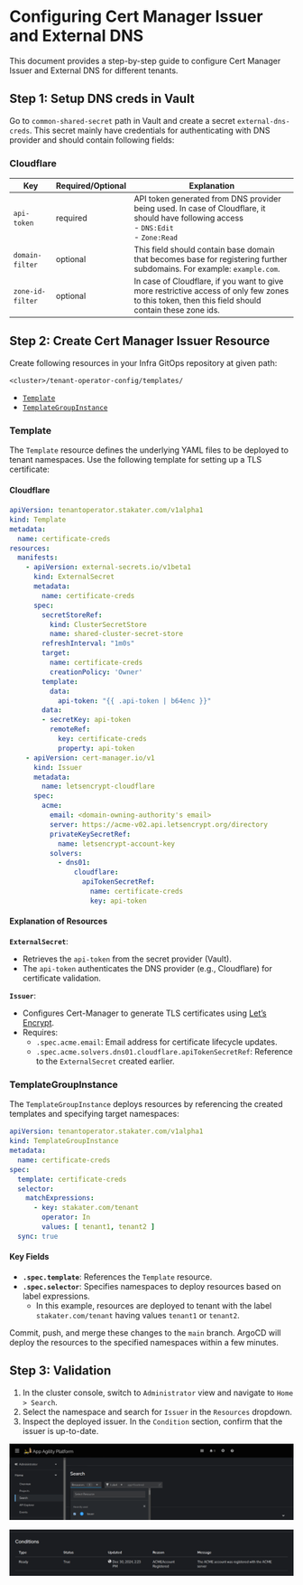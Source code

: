 # Configuring Cert Manager Issuer and External DNS

This document provides a step-by-step guide to configure Cert Manager Issuer and External DNS for different tenants.

## Step 1: Setup DNS creds in Vault

Go to `common-shared-secret` path in Vault and create a secret `external-dns-creds`. This secret mainly have credentials for authenticating with DNS provider and should contain following fields:

### Cloudflare

| Key | Required/Optional | Explanation |
|----------|----------|----------|
| `api-token`   | required   | API token generated from DNS provider being used. In case of Cloudflare, it should have following access <br> - `DNS:Edit` <br> - `Zone:Read`   |
| `domain-filter`    | optional   | This field should contain base domain that becomes base for registering further subdomains. For example: `example.com`.   |
| `zone-id-filter`| optional   | In case of Cloudflare, if you want to give more restrictive access of only few zones to this token, then this field should contain these zone ids.

## Step 2: Create Cert Manager Issuer Resource

Create following resources in your Infra GitOps repository at given path:

```plaintext
<cluster>/tenant-operator-config/templates/
```

- [`Template`](https://docs.stakater.com/mto/main/crds-api-reference/template.html)
- [`TemplateGroupInstance`](https://docs.stakater.com/mto/main/crds-api-reference/template-group-instance.html)

### Template

The `Template` resource defines the underlying YAML files to be deployed to tenant namespaces. Use the following template for setting up a TLS certificate:

#### Cloudflare

```yaml
apiVersion: tenantoperator.stakater.com/v1alpha1
kind: Template
metadata:
  name: certificate-creds
resources:
  manifests:
    - apiVersion: external-secrets.io/v1beta1
      kind: ExternalSecret
      metadata:
        name: certificate-creds
      spec:
        secretStoreRef:
          kind: ClusterSecretStore
          name: shared-cluster-secret-store
        refreshInterval: "1m0s"
        target:
          name: certificate-creds
          creationPolicy: 'Owner'
        template:
          data:
            api-token: "{{ .api-token | b64enc }}"
        data:
        - secretKey: api-token
          remoteRef:
            key: certificate-creds
            property: api-token
    - apiVersion: cert-manager.io/v1
      kind: Issuer
      metadata:
        name: letsencrypt-cloudflare
      spec:
        acme:
          email: <domain-owning-authority's email>
          server: https://acme-v02.api.letsencrypt.org/directory
          privateKeySecretRef:
            name: letsencrypt-account-key
          solvers:
            - dns01:
                cloudflare:
                  apiTokenSecretRef:
                    name: certificate-creds
                    key: api-token
```

#### Explanation of Resources

**`ExternalSecret`**:

   - Retrieves the `api-token` from the secret provider (Vault).
   - The `api-token` authenticates the DNS provider (e.g., Cloudflare) for certificate validation.

**`Issuer`**:

   - Configures Cert-Manager to generate TLS certificates using [Let’s Encrypt](https://letsencrypt.org/).
   - Requires:
     - `.spec.acme.email`: Email address for certificate lifecycle updates.
     - `.spec.acme.solvers.dns01.cloudflare.apiTokenSecretRef`: Reference to the `ExternalSecret` created earlier.

### TemplateGroupInstance

The `TemplateGroupInstance` deploys resources by referencing the created templates and specifying target namespaces:

```yaml
apiVersion: tenantoperator.stakater.com/v1alpha1
kind: TemplateGroupInstance
metadata:
  name: certificate-creds
spec:
  template: certificate-creds
  selector:
    matchExpressions:
      - key: stakater.com/tenant
        operator: In
        values: [ tenant1, tenant2 ]
  sync: true
```

#### Key Fields

- **`.spec.template`**: References the `Template` resource.
- **`.spec.selector`**: Specifies namespaces to deploy resources based on label expressions.
    - In this example, resources are deployed to tenant with the label `stakater.com/tenant` having values `tenant1` or `tenant2`.

Commit, push, and merge these changes to the `main` branch. ArgoCD will deploy the resources to the specified namespaces within a few minutes.

## Step 3: Validation

1. In the cluster console, switch to `Administrator` view and navigate to `Home > Search`.
1. Select the namespace and search for `Issuer` in the `Resources` dropdown.
1. Inspect the deployed issuer. In the `Condition` section, confirm that the issuer is up-to-date.

![OpenShift Console](images/console.png)

![Issuer Details](images/issuer-status.png)
